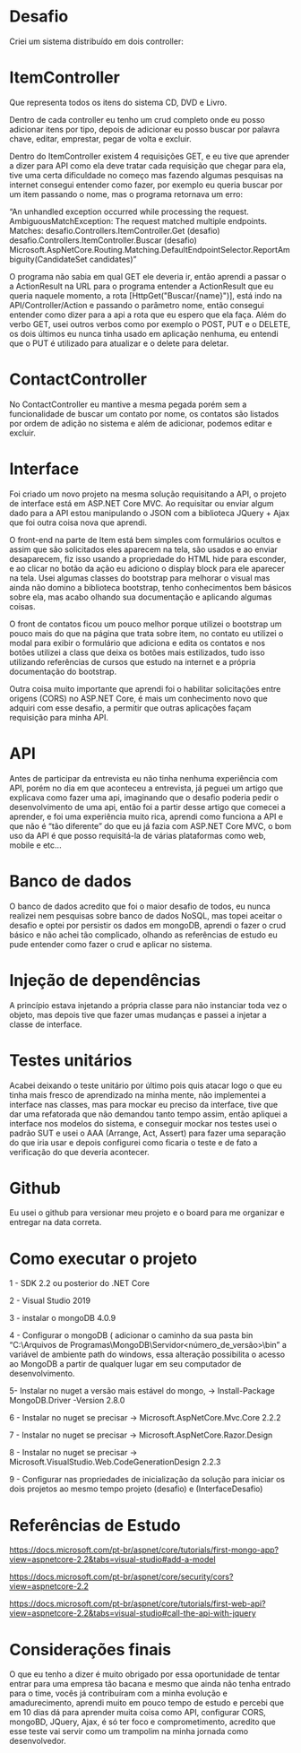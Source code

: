 # Desafio

Criei um sistema distribuído em dois controller:

# ItemController

Que representa todos os itens do sistema CD, DVD e Livro.

Dentro de cada controller eu tenho um crud completo onde eu posso adicionar itens por tipo, depois de adicionar eu posso buscar por palavra chave, editar, emprestar, pegar de volta e excluir.

Dentro do ItemController existem 4 requisições GET, e eu tive que aprender a dizer para API como ela deve tratar cada requisição que chegar para ela, tive uma certa dificuldade no começo mas fazendo algumas pesquisas na internet consegui entender como fazer, por exemplo eu queria buscar por um item passando o nome, mas o programa retornava um erro: 

“An unhandled exception occurred while processing the request. AmbiguousMatchException: The request matched multiple endpoints. Matches:
desafio.Controllers.ItemController.Get (desafio) desafio.Controllers.ItemController.Buscar (desafio) Microsoft.AspNetCore.Routing.Matching.DefaultEndpointSelector.ReportAmbiguity(CandidateSet candidates)”


O programa não sabia em qual GET ele deveria ir, então aprendi a passar o a ActionResult na URL para o programa entender a ActionResult que eu queria naquele momento, a rota [HttpGet("Buscar/{name}")], está indo na API/Controller/Action e passando o parâmetro nome, então consegui entender como dizer para a api a rota que eu espero que ela faça.
Além do verbo GET, usei outros verbos como por exemplo o POST, PUT e o DELETE, os dois últimos eu nunca tinha usado em aplicação nenhuma, eu entendi que o PUT é utilizado para atualizar e o delete para deletar.

# ContactController 
No ContactController eu mantive a mesma pegada porém sem a funcionalidade de buscar um contato por nome, os contatos são listados por ordem de adição no sistema e além de adicionar, podemos editar e excluir.

# Interface

Foi criado um novo projeto na mesma solução requisitando a API, o projeto de interface está em  ASP.NET Core MVC.
Ao requisitar ou enviar algum dado para a API estou manipulando o JSON com a biblioteca JQuery + Ajax que foi outra coisa nova que aprendi.

O front-end na parte de Item está bem simples com formulários ocultos e assim que são solicitados eles aparecem na tela, são usados e ao enviar desaparecem, fiz isso usando a propriedade do HTML hide para esconder, e ao clicar no botão da ação eu adiciono o display block para ele aparecer na tela. Usei algumas classes do bootstrap para melhorar o visual mas ainda não domino a biblioteca bootstrap, tenho conhecimentos bem básicos sobre ela, mas acabo olhando sua documentação e aplicando algumas coisas.

O front de contatos ficou um pouco melhor porque utilizei o bootstrap um pouco mais do que na página que trata sobre item, no contato eu utilizei o modal para exibir o formulário que adiciona e edita os contatos e nos botões utilizei a class que deixa os botões mais estilizados, tudo isso utilizando referências de cursos que estudo na internet e a própria documentação do bootstrap.

Outra coisa muito importante que aprendi foi o habilitar solicitações entre origens (CORS) no ASP.NET Core, é mais um conhecimento novo que adquiri com esse desafio, a permitir que outras aplicações façam requisição para minha API.

# API

Antes de participar da entrevista eu não tinha nenhuma experiência com API, porém no dia em que aconteceu a entrevista, já peguei um artigo que explicava como fazer uma api, imaginando que o desafio poderia pedir o desenvolvimento de uma api, então foi a partir desse artigo que comecei a aprender, e foi uma experiência muito rica, aprendi como funciona a API e que não é “tão diferente” do que eu já fazia com ASP.NET Core MVC, o bom uso da API é que posso requisitá-la de várias plataformas como web, mobile e etc...

# Banco de dados

O banco de dados acredito que foi o maior desafio de todos, eu nunca realizei nem pesquisas sobre banco de dados NoSQL, mas topei aceitar o desafio e optei por persistir os dados em mongoDB, aprendi o fazer o crud básico e não achei tão complicado, olhando as referências de estudo eu pude entender como fazer o crud e aplicar no sistema.

# Injeção de dependências 

A princípio estava injetando a própria classe para não  instanciar toda vez o objeto, mas depois tive que fazer umas mudanças e passei a injetar a classe de interface. 

# Testes unitários

Acabei deixando o teste unitário por último pois quis atacar logo o que eu tinha mais fresco de aprendizado na minha mente, não implementei a interface nas classes, mas para mockar eu preciso da interface, tive que dar uma refatorada que não demandou tanto tempo assim, então apliquei a interface nos modelos do sistema, e conseguir mockar nos testes usei o padrão SUT e usei o AAA (Arrange, Act, Assert) para fazer uma separação do que iria usar e depois configurei como ficaria o teste e de fato a verificação do que deveria acontecer.

# Github

Eu usei o github para versionar meu projeto e o board para me organizar e entregar na data correta.

# Como executar o projeto

1 - SDK 2.2 ou posterior do .NET Core

2 - Visual Studio 2019

3 - instalar o mongoDB 4.0.9

4 - Configurar o mongoDB ( adicionar o caminho da sua pasta bin “C:\Arquivos de Programas\MongoDB\Servidor\<número_de_versão>\bin” a variável de ambiente path do windows, essa alteração possibilita o acesso ao MongoDB a partir de qualquer lugar em seu computador de desenvolvimento.

5- Instalar no nuget a versão mais estável do mongo, -> Install-Package MongoDB.Driver -Version 2.8.0

6 - Instalar no nuget se precisar -> Microsoft.AspNetCore.Mvc.Core 2.2.2

7 - Instalar no nuget se precisar -> Microsoft.AspNetCore.Razor.Design

8 - Instalar no nuget se precisar -> Microsoft.VisualStudio.Web.CodeGenerationDesign 2.2.3

9 - Configurar nas propriedades de inicialização da solução para iniciar os dois projetos ao mesmo tempo projeto (desafio) e (InterfaceDesafio)

# Referências de Estudo 

https://docs.microsoft.com/pt-br/aspnet/core/tutorials/first-mongo-app?view=aspnetcore-2.2&tabs=visual-studio#add-a-model

https://docs.microsoft.com/pt-br/aspnet/core/security/cors?view=aspnetcore-2.2

https://docs.microsoft.com/pt-br/aspnet/core/tutorials/first-web-api?view=aspnetcore-2.2&tabs=visual-studio#call-the-api-with-jquery

# Considerações finais

O que eu tenho a dizer é muito obrigado por essa oportunidade de tentar entrar para uma empresa tão bacana e mesmo que ainda não tenha entrado para o time, vocês já contribuíram com a minha evolução e amadurecimento, aprendi muito em pouco tempo de estudo e percebi que em 10 dias dá para  aprender muita coisa como API, configurar CORS, mongoBD, JQuery, Ajax, é só ter foco e comprometimento, acredito que esse teste vai servir como um trampolim na minha jornada como desenvolvedor.

